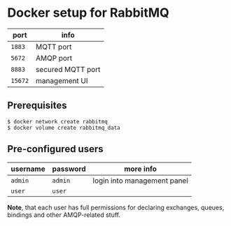 # Docker setup for RabbitMQ

| port    | info              |
| ------- | ----------------- |
| `1883`  | MQTT port         |
| `5672`  | AMQP port         |
| `8883`  | secured MQTT port |
| `15672` | management UI     |

## Prerequisites

```shell
$ docker network create rabbitmq
$ docker volume create rabbitmq_data
```

## Pre-configured users

| username | password | more info                   |
| -------- | -------- | --------------------------- |
| `admin`  | `admin`  | login into management panel |
| `user`   | `user`   |                             |

**Note**, that each user has full permissions for declaring exchanges, queues, bindings and other AMQP-related stuff.
